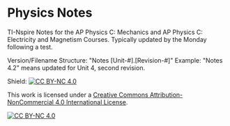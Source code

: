# Physics Notes
 TI-Nspire Notes for the AP Physics C: Mechanics and AP Physics C: Electricity and Magnetism Courses. Typically updated by the Monday following a test.

 Version/Filename Structure: "Notes \[Unit-#\].\[Revision-#\]"
 Example: "Notes 4.2" means updated for Unit 4, second revision.

Shield: [![CC BY-NC 4.0][cc-by-nc-shield]][cc-by-nc]

This work is licensed under a
[Creative Commons Attribution-NonCommercial 4.0 International License][cc-by-nc].

[![CC BY-NC 4.0][cc-by-nc-image]][cc-by-nc]

[cc-by-nc]: https://creativecommons.org/licenses/by-nc/4.0/
[cc-by-nc-image]: https://licensebuttons.net/l/by-nc/4.0/88x31.png
[cc-by-nc-shield]: https://img.shields.io/badge/License-CC%20BY--NC%204.0-lightgrey.svg
